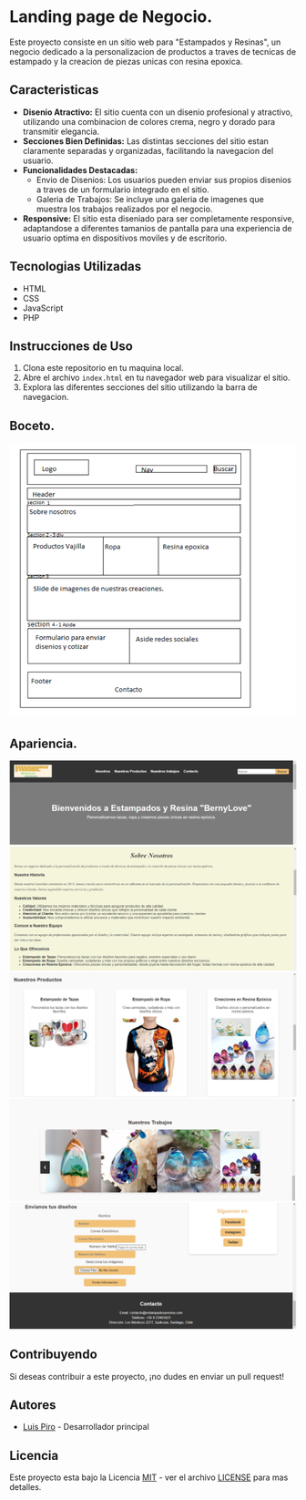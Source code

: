 # Landing page de Negocio.

Este proyecto consiste en un sitio web para "Estampados y Resinas", un negocio dedicado a la personalizacion de productos a traves de tecnicas de estampado y la creacion de piezas unicas con resina epoxica.
## Caracteristicas

- **Disenio Atractivo:** El sitio cuenta con un disenio profesional y atractivo, utilizando una combinacion de colores crema, negro y dorado para transmitir elegancia.
- **Secciones Bien Definidas:** Las distintas secciones del sitio estan claramente separadas y organizadas, facilitando la navegacion del usuario.
- **Funcionalidades Destacadas:**
  - Envio de Disenios: Los usuarios pueden enviar sus propios disenios a traves de un formulario integrado en el sitio.
  - Galeria de Trabajos: Se incluye una galeria de imagenes que muestra los trabajos realizados por el negocio.
- **Responsive:** El sitio esta diseniado para ser completamente responsive, adaptandose a diferentes tamanios de pantalla para una experiencia de usuario optima en dispositivos moviles y de escritorio.

## Tecnologias Utilizadas

- HTML
- CSS
- JavaScript
- PHP

## Instrucciones de Uso

1. Clona este repositorio en tu maquina local.
2. Abre el archivo `index.html` en tu navegador web para visualizar el sitio.
3. Explora las diferentes secciones del sitio utilizando la barra de navegacion.

## Boceto.

![Boceto](./Imgn/Boceto.png)

## Apariencia.

![Imagen](./Imgn/NavYHeader.png)
![Imagen](./Imgn/SeccionSN.png)
![Imagen](./Imgn/SeccionNP.png)
![Imagen](./Imgn/SeccionNT.png)
![Imagen](./Imgn/SeccionesFormRSyCntc.png)

## Contribuyendo

Si deseas contribuir a este proyecto, ¡no dudes en enviar un pull request!

## Autores

- [Luis Piro](https://github.com/LuisPiro) - Desarrollador principal

## Licencia

Este proyecto esta bajo la Licencia [MIT](https://opensource.org/licenses/MIT) - ver el archivo [LICENSE](LICENSE) para mas detalles.
